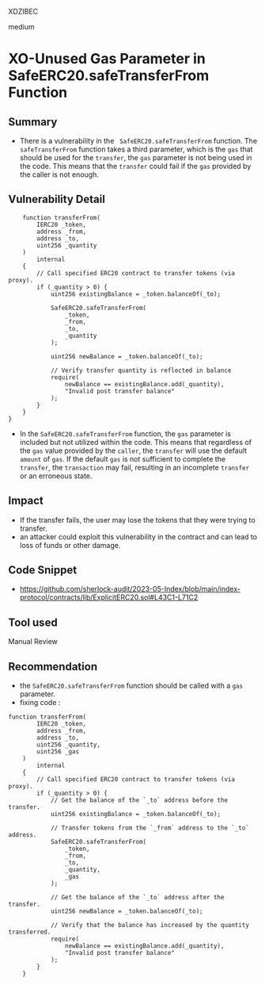 XDZIBEC

medium

# XO-Unused Gas Parameter in SafeERC20.safeTransferFrom Function

## Summary
- There is a vulnerability in the ` SafeERC20.safeTransferFrom` function. The `safeTransferFrom` function takes a third parameter, which is the `gas` that should be used for the `transfer`, the `gas` parameter is not being used in the code. This means that the `transfer` could fail if the `gas` provided by the caller is not enough.
## Vulnerability Detail
```solidity
    function transferFrom(
        IERC20 _token,
        address _from,
        address _to,
        uint256 _quantity
    )
        internal
    {
        // Call specified ERC20 contract to transfer tokens (via proxy).
        if (_quantity > 0) {
            uint256 existingBalance = _token.balanceOf(_to);

            SafeERC20.safeTransferFrom(
                _token,
                _from,
                _to,
                _quantity
            );

            uint256 newBalance = _token.balanceOf(_to);

            // Verify transfer quantity is reflected in balance
            require(
                newBalance == existingBalance.add(_quantity),
                "Invalid post transfer balance"
            );
        }
    }
}
```
- In the `SafeERC20.safeTransferFrom` function, the `gas` parameter is included but not utilized within the code. This means that regardless of the `gas` value provided by the `caller`, the `transfer` will use the default `amount` of `gas`. If the default `gas` is not sufficient to complete the `transfer`, the `transaction` may fail, resulting in an incomplete `transfer` or an erroneous state.
## Impact
- If the transfer fails, the user may lose the tokens that they were trying to transfer.
-  an attacker could exploit this vulnerability in the contract and can lead to loss of funds or other damage.
## Code Snippet
- https://github.com/sherlock-audit/2023-05-Index/blob/main/index-protocol/contracts/lib/ExplicitERC20.sol#L43C1-L71C2
## Tool used

Manual Review

## Recommendation
- the `SafeERC20.safeTransferFrom` function should be called with a `gas` parameter.
- fixing code :
```solidity
function transferFrom(
        IERC20 _token,
        address _from,
        address _to,
        uint256 _quantity,
        uint256 _gas
    )
        internal
    {
        // Call specified ERC20 contract to transfer tokens (via proxy).
        if (_quantity > 0) {
            // Get the balance of the `_to` address before the transfer.
            uint256 existingBalance = _token.balanceOf(_to);

            // Transfer tokens from the `_from` address to the `_to` address.
            SafeERC20.safeTransferFrom(
                _token,
                _from,
                _to,
                _quantity,
                _gas
            );

            // Get the balance of the `_to` address after the transfer.
            uint256 newBalance = _token.balanceOf(_to);

            // Verify that the balance has increased by the quantity transferred.
            require(
                newBalance == existingBalance.add(_quantity),
                "Invalid post transfer balance"
            );
        }
    }
```